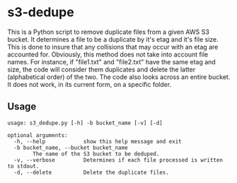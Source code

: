 # s3-dedupe

This is a Python script to remove duplicate files from a given AWS S3 bucket.  It determines a file to be a duplicate by it's etag and it's file size.  This is done to insure that any collisions that may occur with an etag are accounted for.  Obviously, this method does not take into account file names.  For instance, if "file1.txt" and "file2.txt" have the same etag and size, the code will consider them duplicates and delete the latter (alphabetical order) of the two.  The code also looks across an entire bucket.  It does not work, in its current form, on a specific folder.

## Usage

```
usage: s3_dedupe.py [-h] -b bucket_name [-v] [-d]

optional arguments:
  -h, --help            show this help message and exit
  -b bucket_name, --bucket bucket_name
        The name of the S3 bucket to be deduped.
  -v, --verbose         Determines if each file processed is written to stdout.
  -d, --delete          Delete the duplicate files.
  ```
